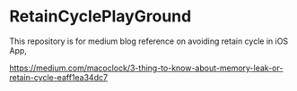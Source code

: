 # RetainCyclePlayGround

This repository is for medium blog reference on avoiding retain cycle in iOS App,

https://medium.com/macoclock/3-thing-to-know-about-memory-leak-or-retain-cycle-eaff1ea34dc7

